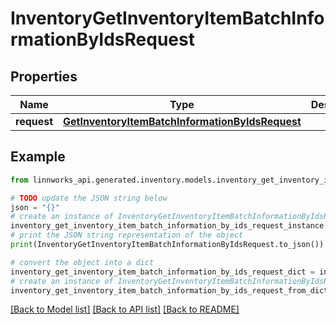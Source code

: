 # InventoryGetInventoryItemBatchInformationByIdsRequest


## Properties

Name | Type | Description | Notes
------------ | ------------- | ------------- | -------------
**request** | [**GetInventoryItemBatchInformationByIdsRequest**](GetInventoryItemBatchInformationByIdsRequest.md) |  | [optional] 

## Example

```python
from linnworks_api.generated.inventory.models.inventory_get_inventory_item_batch_information_by_ids_request import InventoryGetInventoryItemBatchInformationByIdsRequest

# TODO update the JSON string below
json = "{}"
# create an instance of InventoryGetInventoryItemBatchInformationByIdsRequest from a JSON string
inventory_get_inventory_item_batch_information_by_ids_request_instance = InventoryGetInventoryItemBatchInformationByIdsRequest.from_json(json)
# print the JSON string representation of the object
print(InventoryGetInventoryItemBatchInformationByIdsRequest.to_json())

# convert the object into a dict
inventory_get_inventory_item_batch_information_by_ids_request_dict = inventory_get_inventory_item_batch_information_by_ids_request_instance.to_dict()
# create an instance of InventoryGetInventoryItemBatchInformationByIdsRequest from a dict
inventory_get_inventory_item_batch_information_by_ids_request_from_dict = InventoryGetInventoryItemBatchInformationByIdsRequest.from_dict(inventory_get_inventory_item_batch_information_by_ids_request_dict)
```
[[Back to Model list]](../README.md#documentation-for-models) [[Back to API list]](../README.md#documentation-for-api-endpoints) [[Back to README]](../README.md)


